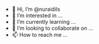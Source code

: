 - 👋 Hi, I’m @nuraidils
- 👀 I’m interested in ...
- 🌱 I’m currently learning ...
- 💞️ I’m looking to collaborate on ...
- 📫 How to reach me ...

<!---
nuraidils/nuraidils is a ✨ special ✨ repository because its `README.md` (this file) appears on your GitHub profile.
You can click the Preview link to take a look at your changes.
--->

